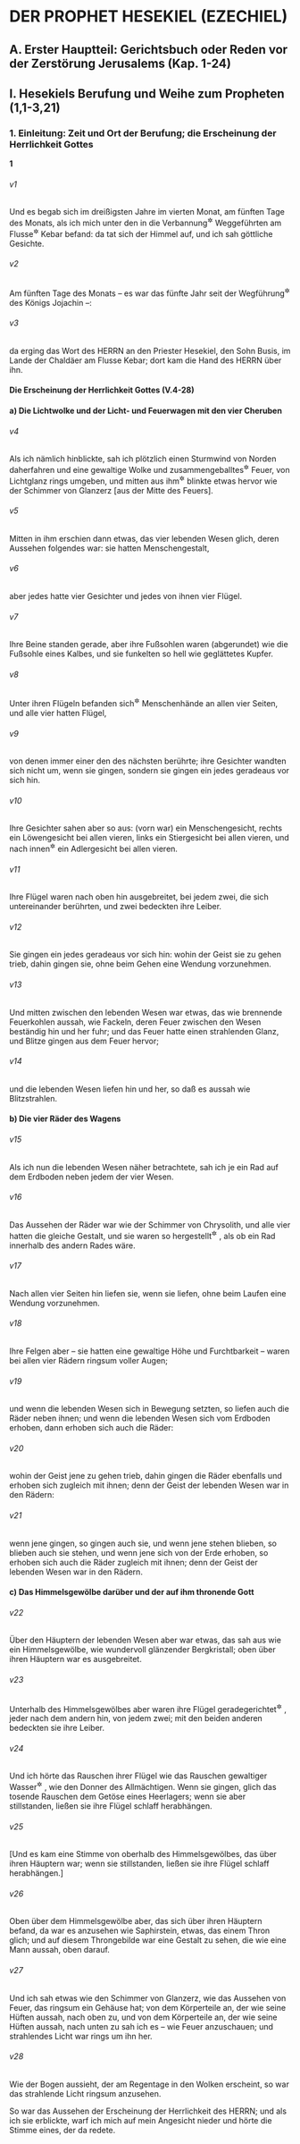 # DER PROPHET HESEKIEL (EZECHIEL)

## A. Erster Hauptteil: Gerichtsbuch oder Reden vor der Zerstörung Jerusalems (Kap. 1-24)

## I. Hesekiels Berufung und Weihe zum Propheten (1,1-3,21)

### 1. Einleitung: Zeit und Ort der Berufung; die Erscheinung der Herrlichkeit Gottes

__1__

###### v1
Und es begab sich im dreißigsten Jahre im vierten Monat, am fünften Tage des Monats, als ich mich unter den in die Verbannung<sup title="oder: Gefangenschaft">&#x2732;</sup>
 Weggeführten am Flusse<sup title="= Kanal">&#x2732;</sup>
 Kebar befand: da tat sich der Himmel auf, und ich sah göttliche Gesichte.

###### v2
Am fünften Tage des Monats – es war das fünfte Jahr seit der Wegführung<sup title="= Gefangenschaft">&#x2732;</sup>
 des Königs Jojachin –:

###### v3
da erging das Wort des HERRN an den Priester Hesekiel, den Sohn Busis, im Lande der Chaldäer am Flusse Kebar; dort kam die Hand des HERRN über ihn.

#### Die Erscheinung der Herrlichkeit Gottes (V.4-28)

#### a) Die Lichtwolke und der Licht- und Feuerwagen mit den vier Cheruben


###### v4
Als ich nämlich hinblickte, sah ich plötzlich einen Sturmwind von Norden daherfahren und eine gewaltige Wolke und zusammengeballtes<sup title="= flackerndes">&#x2732;</sup>
 Feuer, von Lichtglanz rings umgeben, und mitten aus ihm<sup title="d.h. aus dem Feuer">&#x2732;</sup>
 blinkte etwas hervor wie der Schimmer von Glanzerz [aus der Mitte des Feuers].

###### v5
Mitten in ihm erschien dann etwas, das vier lebenden Wesen glich, deren Aussehen folgendes war: sie hatten Menschengestalt,

###### v6
aber jedes hatte vier Gesichter und jedes von ihnen vier Flügel.

###### v7
Ihre Beine standen gerade, aber ihre Fußsohlen waren (abgerundet) wie die Fußsohle eines Kalbes, und sie funkelten so hell wie geglättetes Kupfer.

###### v8
Unter ihren Flügeln befanden sich<sup title="oder: hatten sie">&#x2732;</sup>
 Menschenhände an allen vier Seiten, und alle vier hatten Flügel,

###### v9
von denen immer einer den des nächsten berührte; ihre Gesichter wandten sich nicht um, wenn sie gingen, sondern sie gingen ein jedes geradeaus vor sich hin.

###### v10
Ihre Gesichter sahen aber so aus: (vorn war) ein Menschengesicht, rechts ein Löwengesicht bei allen vieren, links ein Stiergesicht bei allen vieren, und nach innen<sup title="= nach hinten">&#x2732;</sup>
 ein Adlergesicht bei allen vieren.

###### v11
Ihre Flügel waren nach oben hin ausgebreitet, bei jedem zwei, die sich untereinander berührten, und zwei bedeckten ihre Leiber.

###### v12
Sie gingen ein jedes geradeaus vor sich hin: wohin der Geist sie zu gehen trieb, dahin gingen sie, ohne beim Gehen eine Wendung vorzunehmen.

###### v13
Und mitten zwischen den lebenden Wesen war etwas, das wie brennende Feuerkohlen aussah, wie Fackeln, deren Feuer zwischen den Wesen beständig hin und her fuhr; und das Feuer hatte einen strahlenden Glanz, und Blitze gingen aus dem Feuer hervor;

###### v14
und die lebenden Wesen liefen hin und her, so daß es aussah wie Blitzstrahlen.

#### b) Die vier Räder des Wagens


###### v15
Als ich nun die lebenden Wesen näher betrachtete, sah ich je ein Rad auf dem Erdboden neben jedem der vier Wesen.

###### v16
Das Aussehen der Räder war wie der Schimmer von Chrysolith, und alle vier hatten die gleiche Gestalt, und sie waren so hergestellt<sup title="= gearbeitet">&#x2732;</sup>
, als ob ein Rad innerhalb des andern Rades wäre.

###### v17
Nach allen vier Seiten hin liefen sie, wenn sie liefen, ohne beim Laufen eine Wendung vorzunehmen.

###### v18
Ihre Felgen aber – sie hatten eine gewaltige Höhe und Furchtbarkeit – waren bei allen vier Rädern ringsum voller Augen;

###### v19
und wenn die lebenden Wesen sich in Bewegung setzten, so liefen auch die Räder neben ihnen; und wenn die lebenden Wesen sich vom Erdboden erhoben, dann erhoben sich auch die Räder:

###### v20
wohin der Geist jene zu gehen trieb, dahin gingen die Räder ebenfalls und erhoben sich zugleich mit ihnen; denn der Geist der lebenden Wesen war in den Rädern:

###### v21
wenn jene gingen, so gingen auch sie, und wenn jene stehen blieben, so blieben auch sie stehen, und wenn jene sich von der Erde erhoben, so erhoben sich auch die Räder zugleich mit ihnen; denn der Geist der lebenden Wesen war in den Rädern.

#### c) Das Himmelsgewölbe darüber und der auf ihm thronende Gott


###### v22
Über den Häuptern der lebenden Wesen aber war etwas, das sah aus wie ein Himmelsgewölbe, wie wundervoll glänzender Bergkristall; oben über ihren Häuptern war es ausgebreitet.

###### v23
Unterhalb des Himmelsgewölbes aber waren ihre Flügel geradegerichtet<sup title="= waagrecht ausgespannt">&#x2732;</sup>
, jeder nach dem andern hin, von jedem zwei; mit den beiden anderen bedeckten sie ihre Leiber.

###### v24
Und ich hörte das Rauschen ihrer Flügel wie das Rauschen gewaltiger Wasser<sup title="oder: Fluten">&#x2732;</sup>
, wie den Donner des Allmächtigen. Wenn sie gingen, glich das tosende Rauschen dem Getöse eines Heerlagers; wenn sie aber stillstanden, ließen sie ihre Flügel schlaff herabhängen.

###### v25
[Und es kam eine Stimme von oberhalb des Himmelsgewölbes, das über ihren Häuptern war; wenn sie stillstanden, ließen sie ihre Flügel schlaff herabhängen.]


###### v26
Oben über dem Himmelsgewölbe aber, das sich über ihren Häuptern befand, da war es anzusehen wie Saphirstein, etwas, das einem Thron glich; und auf diesem Throngebilde war eine Gestalt zu sehen, die wie eine Mann aussah, oben darauf.

###### v27
Und ich sah etwas wie den Schimmer von Glanzerz, wie das Aussehen von Feuer, das ringsum ein Gehäuse hat; von dem Körperteile an, der wie seine Hüften aussah, nach oben zu, und von dem Körperteile an, der wie seine Hüften aussah, nach unten zu sah ich es – wie Feuer anzuschauen; und strahlendes Licht war rings um ihn her.

###### v28
Wie der Bogen aussieht, der am Regentage in den Wolken erscheint, so war das strahlende Licht ringsum anzusehen.

So war das Aussehen der Erscheinung der Herrlichkeit des HERRN; und als ich sie erblickte, warf ich mich auf mein Angesicht nieder und hörte die Stimme eines, der da redete.
